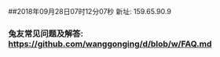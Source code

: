 ##2018年09月28日07时12分07秒 新址: 159.65.90.9
### 兔友常见问题及解答: https://github.com/wanggonging/d/blob/w/FAQ.md
